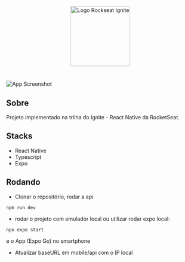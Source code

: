 <div align=center>
  <img src="https://i.imgur.com/cVAsZfL.png" alt="Logo Rockseat Ignite" width="160px">
</div>

#

![App Screenshot](https://i.imgur.com/ykrUwPG.png)

## Sobre
Projeto implementado na trilha do Ignite - React Native da RocketSeat.

## Stacks
- React Native
- Typescript
- Expo

## Rodando

- Clonar o repositório, rodar a api
```
npm run dev
```

- rodar o projeto com emulador local ou utilizar rodar expo local:
```
npx expo start
```
e o App (Expo Go) no smartphone


- Atualizar baseURL em mobile/api com o IP local
